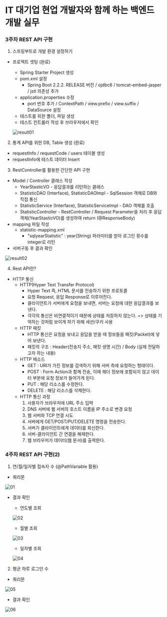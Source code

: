# IT 대기업 현업 개발자와 함께 하는 백엔드 개발 실무

### 3주차 REST API 구현

1. 스프링부트로 개발 환경 설정하기

* 프로젝트 셋팅 (완료)
  + Spring Starter Project 생성
  + pom.xml 설정
    - Spring Boot 2.2.2. RELEASE 버전 / ojdbc6 / tomcat-embed-jasper / jstl 의존성 추가
  + application.properties 수정
    - port 번호 추가 / ContextPath / view.prefix / view.suffix / DataSource 설정
  + 테스트를 위한 폴더, 파일 생성
  + 테스트 컨트롤러 작성 후 브라우저에서 확인
  
  ![result01](https://user-images.githubusercontent.com/59604987/102009013-fb36b080-3d77-11eb-8b7a-ed1198bf2022.PNG)

2. 통계 API를 위한 DB, Table 생성 (완료)
* requestInfo / requestCode / users 테이블 생성
* requestInfo에 테스트 데이터 Insert

3. RestController를 활용한 간단한 API 구현
* Model / Controller 클래스 작성
  + YearStasticVO - 응답결과를 리턴하는 클래스
  + StatisticDAO (Interface), StatisticDAOImpl - SqlSession 객체로 DB와 직접 통신
  + StatisticService (Interface), StatisticServiceImpl - DAO 객체를 호출
  + StatisticController - RestController / Request Parameter을 처리 후 응답 객체(YearStasticVO)를 생성하여 return (@ResponseBody)
* mapping 파일 작성
  + statistic-mapping.xml
    + "sqlyearStatistic" : year(String) 파라미터를 받아 로그인 횟수를 integer로 리턴
* 서버구동 후 결과 확인

![result02](https://user-images.githubusercontent.com/59604987/102009599-cd536b00-3d7b-11eb-9b0a-41ee99c32b68.PNG)

4. Rest API란?
* HTTP 통신
  + HTTP(Hyper Text Transfer Protocol)
    + Hyper Text 즉, HTML 문서를 전송하기 위한 프로토콜
    + 요청 Request, 응답 Response로 이루어진다.
    + 클라이언트가 서버에게 요청을 보내면, 서버는 요청에 대한 응답결과를 보낸다.
    + 각각의 통신은 비연결적이기 때문에 상태를 저장하지 않는다. => 상태를 기억하는 것처럼 보이게 하기 위해 세션/쿠키 사용
  + HTTP 패킷
    + HTTP 통신은 요청을 보내고 응답을 받을 때 정보들을 패킷(Packet)에 넣어 보낸다.
    + 패킷의 구조 : Header(전송지 주소, 패킷 생명 시간) / Body (실제 전달하고자 하는 내용)
  + HTTP 메소드
    + GET : URI가 가진 정보를 검색하기 위해 서버 측에 요청하는 형태이다.
    + POST : Form Action과 함께 전송, 이때 헤더 정보에 포함되지 않고 데이터 부분에 요청 정보가 들어가게 된다.
    + PUT : 해당 리소스를 수정한다.
    + DELETE : 해당 리소스를 삭제한다.
  + HTTP 통신 과정
    1. 사용자가 브라우저에 URL 주소 입력
    2. DNS 서버에 웹 서버의 호스트 이름을 IP 주소로 변경 요청
    3. 웹 서버와 TCP 연결 시도
    4. 서버에게 GET/POST/PUT/DELETE 명령을 전송한다.
    5. 서버가 클라이언트에게 데이터를 회신한다.
    6. 서버-클라이언트 간 연결을 해제한다.
    7. 웹 브라우저가 데이터(웹 문서)를 출력한다.
    
 
### 4주차 REST API 구현(2)

1. 연/월/일자별 접속자 수 (@PathVariable 활용)

  * 쿼리문
  
  ![01](https://user-images.githubusercontent.com/59604987/102712470-e96b8500-4304-11eb-9ca5-2fef5543cf9e.PNG)
  
  * 결과 확인
  
    * 연도별 조회
    
    ![02](https://user-images.githubusercontent.com/59604987/102712513-3d766980-4305-11eb-9c57-87e9aa29830f.PNG)
    
    * 월별 조회
  
    ![03](https://user-images.githubusercontent.com/59604987/102712515-3e0f0000-4305-11eb-8749-e1178ed361b5.PNG)
    
    * 일자별 조회
    
    ![04](https://user-images.githubusercontent.com/59604987/102712516-3ea79680-4305-11eb-87f8-62dcaea23883.PNG)
  
2. 평균 하루 로그인 수

  * 쿼리문
  
  ![05](https://user-images.githubusercontent.com/59604987/102712589-b1187680-4305-11eb-9e43-0708e56ca374.PNG)
  
  * 결과 확인
  
  ![06](https://user-images.githubusercontent.com/59604987/102712590-b249a380-4305-11eb-9ca0-ac11bf23d7c1.PNG)
  



